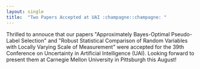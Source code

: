 ```yaml
---
layout: single
title:  "Two Papers Accepted at UAI :champagne::champagne: "
---
```




Thrilled to annouce that our papers "Approximately Bayes-Optimal Pseudo-Label Selection" and "Robust Statistical Comparison of Random Variables with Locally Varying Scale of Measurement" were accepted for the 39th Conference on Uncertainty in Artificial Intelligence (UAI). Looking forward to present them at Carnegie Mellon University in Pittsburgh this August! 